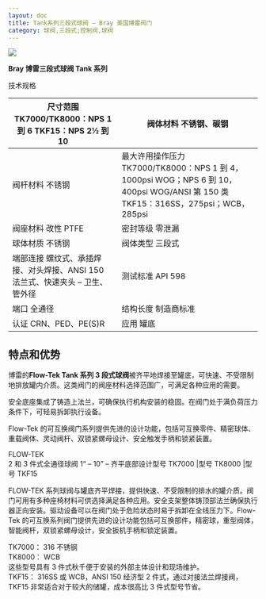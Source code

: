 ```yaml
---
layout: doc
title: Tank系列三段式球阀 – Bray 美国博雷阀门
category: 球阀,三段式;控制阀,球阀
---
```


![](/2022/11/download.png)

**Bray 博雷三段式球阀 Tank 系列**

技术规格

| 尺寸范围 TK7000/TK8000：NPS 1 到 6 TKF15：NPS 2½ 到 10                        | 阀体材料 不锈钢、碳钢                                                                                                             |
| ----------------------------------------------------------------------------- | --------------------------------------------------------------------------------------------------------------------------------- |
| 阀杆材料 不锈钢                                                               | 最大许用操作压力 TK7000/TK8000：NPS 1 到 4，1000psi WOG；NPS 6 到 10，400psi WOG/ANSI 第 150 类 TKF15：316SS，275psi；WCB，285psi |
| 阀座材料 改性 PTFE                                                            | 密封等级 零泄漏                                                                                                                   |
| 球体材质 不锈钢                                                               | 阀体类型 三段式                                                                                                                   |
| 端部连接 螺纹式、承插焊接、对头焊接、ANSI 150 法兰式、快速夹头 – 卫生、管外径 | 测试标准 API 598                                                                                                                  |
| 端口 全通径                                                                   | 结构长度 制造商标准                                                                                                               |
| 认证 CRN、PED、PE(S)R                                                         | 应用 罐底                                                                                                                         |

## 特点和优势

博雷的**Flow-Tek Tank 系列 3 段式球阀**被齐平地焊接至罐底，可快速、不受限制地排放罐内介质。这类阀门的阀座材料选择范围广，可满足各种应用的需要。

安全底座集成了铸造上法兰，可确保执行机构安装的稳固。在阀门处于满负荷压力条件下，可轻易拆卸执行设备。

Flow-Tek 的可互换阀门系列提供先进的设计功能，包括可互换零件、精密球体、重载阀体、灵动阀杆、双锁紧螺母设计、安全触发手柄和锁紧装置。

FLOW-TEK  
2 和 3 件式全通径球阀 1“ – 10” – 齐平底部设计型号 TK7000 |型号 TK8000 |型号 TKF15

FLOW-TEK 系列球阀与罐底齐平焊接，提供快速、不受限制的排水的罐介质。阀门可用有多种座椅材料可供选择满足各种应用。安全支架整体铸顶部法兰确保执行器正向安装。驱动设备可以在阀门处于危险状态时易于拆卸在全线压力下。Flow-Tek 的可互换系列阀门提供先进的设计功能包括可互换部件，精密球，重型阀体，智能阀杆，双锁紧螺母设计，安全扳机手柄和锁定装置。

TK7000： 316 不锈钢  
TK8000： WCB  
这些型号具有 3 件式秋千便于安装的外部主体设计和现场维护。  
TKF15： 316SS 或 WCB，ANSI 150 经济型 2 件式，通过对接法兰焊接阀，TKF15 非常适合对于较大的储罐，成本很高比 3 件式型号节省。
